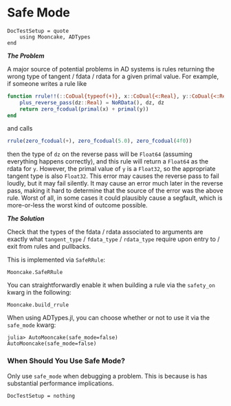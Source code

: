 # Safe Mode

```@meta
DocTestSetup = quote
    using Mooncake, ADTypes
end
```


_**The Problem**_

A major source of potential problems in AD systems is rules returning the wrong type of tangent / fdata / rdata for a given primal value.
For example, if someone writes a rule like
```julia
function rrule!!(::CoDual{typeof(+)}, x::CoDual{<:Real}, y::CoDual{<:Real})
    plus_reverse_pass(dz::Real) = NoRData(), dz, dz
    return zero_fcodual(primal(x) + primal(y))
end
```
and calls
```julia
rrule(zero_fcodual(+), zero_fcodual(5.0), zero_fcodual(4f0))
```
then the type of `dz` on the reverse pass will be `Float64` (assuming everything happens correctly), and this rule will return a `Float64` as the rdata for `y`.
However, the primal value of `y` is a `Float32`, so the appropriate tangent type is also `Float32`.
This error may causes the reverse pass to fail loudly, but it may fail silently.
It may cause an error much later in the reverse pass, making it hard to determine that the source of the error was the above rule.
Worst of all, in some cases it could plausibly cause a segfault, which is more-or-less the worst kind of outcome possible.


_**The Solution**_

Check that the types of the fdata / rdata associated to arguments are exactly what `tangent_type` / `fdata_type` / `rdata_type` require upon entry to / exit from rules and pullbacks.

This is implemented via `SafeRRule`:
```@docs
Mooncake.SafeRRule
```

You can straightforwardly enable it when building a rule via the `safety_on` kwarg in the following:
```@docs
Mooncake.build_rrule
```

When using ADTypes.jl, you can choose whether or not to use it via the `safe_mode` kwarg:
```jldoctest
julia> AutoMooncake(safe_mode=false)
AutoMooncake(safe_mode=false)
```

### When Should You Use Safe Mode?

Only use `safe_mode` when debugging a problem.
This is because is has substantial performance implications.


```@meta
DocTestSetup = nothing
```